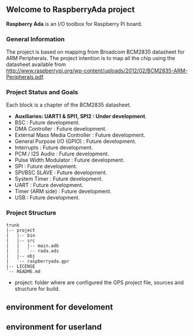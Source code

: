 ## Welcome to RaspberryAda project ##

**Raspberry Ada** is an I/O toolbox for Raspberry Pi board. 

### General Information ###

The project is based on mapping from Broadcom BCM2835 datasheet for ARM Peripherals. The project intention is to map all the chip using the datasheet available from  
<http://www.raspberrypi.org/wp-content/uploads/2012/02/BCM2835-ARM-Peripherals.pdf>.

### Project Status and Goals ###

Each block is a chapter of the BCM2835 datasheet. 

- **Auxiliaries: UART1 & SPI1, SPI2 : Under development**.
- BSC : Future development.
- DMA Controller : Future development.
- External Mass Media Controller : Future development.
- General Purpose I/O (GPIO) : Future development.
- Interrupts : Future development.
- PCM / I2S Audio : Future development.
- Pulse Width Modulator : Future development.
- SPI : Future development.
- SPI/BSC SLAVE : Future development.
- System Timer : Future development.
- UART : Future development.
- Timer (ARM side) : Future development.
- USB : Future development.


### Project Structure ##

	trunk
	|-- project
	|   |-- bin
	|   |-- src
	|   |   |-- main.adb
	|   |   `-- rada.ads
	|   |-- obj
	|   `-- raspberryada.gpr
	|-- LICENSE
	`-- README.md
  
* project: folder where are configured the GPS project file, sources and structure for build.

environment for develoment
--------------------------

environment for userland
------------------------
